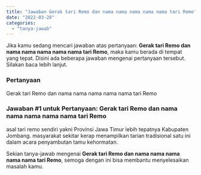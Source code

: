 ```yaml
---
title: "Jawaban Gerak tari Remo dan nama nama nama nama nama tari Remo"
date: "2022-03-28"
categories: 
  - "tanya-jawab"
---
```


Jika kamu sedang mencari jawaban atas pertanyaan: **Gerak tari Remo dan nama nama nama nama nama tari Remo**, maka kamu berada di tempat yang tepat. Disini ada beberapa jawaban mengenai pertanyaan tersebut. Silakan baca lebih lanjut.

### Pertanyaan

Gerak tari Remo dan nama nama nama nama nama tari Remo

### Jawaban #1 untuk Pertanyaan: Gerak tari Remo dan nama nama nama nama nama tari Remo

asal tari remo sendiri yakni Provinsi Jawa Timur lebih tepatnya Kabupaten Jombang. masyarakat sekitar kerap menampilkan tarian tradisional satu ini dalam acara penyambutan tamu kehormatan.

Sekian tanya-jawab mengenai **Gerak tari Remo dan nama nama nama nama nama tari Remo**, semoga dengan ini bisa membantu menyelesaikan masalah kamu.
